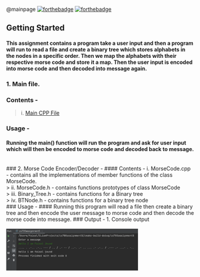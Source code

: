 @mainpage
[![forthebadge](https://forthebadge.com/images/badges/made-with-c-plus-plus.svg)](https://forthebadge.com)
[![forthebadge](http://forthebadge.com/images/badges/built-with-love.svg)](http://forthebadge.com)

## Getting Started
#### This assignment contains a program take a user input and then a program will run to read a file and create a binary tree which stores alphabets in the nodes in a specific order. Then we map the alphabets with their respective morse code and store it a map. Then the user input is encoded into morse code and then decoded into message again.

### 1. Main file.
### Contents -
>	i. [Main CPP File](main.cpp)
### Usage - 
#### Running the main() function will run the program and ask for user input which will then be encoded to morse code and decoded back to message.
<br>
### 2. Morse Code Encoder/Decoder - 
#### Contents - 
        i. MorseCode.cpp - contains all the implementations of member functions of the class MorseCode.<br>
>	ii. MorseCode.h - contains functions prototypes of class MorseCode<br>
>	iii. Binary_Tree.h - contains functions for a Binary tree<br>
>	iv. BTNode.h - contains functions for a binary tree node<br>
### Usage - 
#### Running this program will read a file then create a binary tree and then encode the user message to morse code and then decode the morse code into message.
### Output - 
1. Console output
    <br><br><img src="output.png" width="70%">
